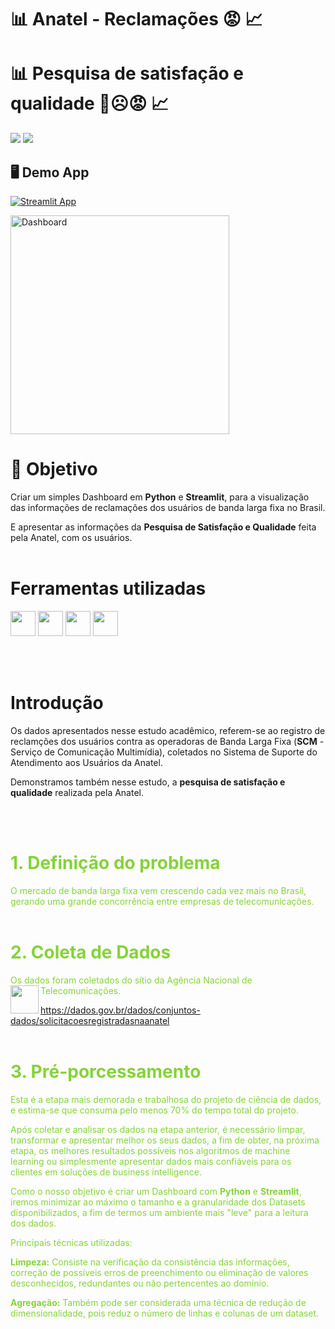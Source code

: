 # :bar_chart: Anatel - Reclamações 😡 :chart_with_upwards_trend:
# :bar_chart: Pesquisa de satisfação e qualidade 🙂☹️😡 :chart_with_upwards_trend:

<p align="left">
<img src="http://img.shields.io/static/v1?label=STATUS&message=EM%20DESENVOLVIMENTO&color=RED&style=for-the-badge" #vitrinedev/>  

<img src="http://img.shields.io/static/v1?label=vers%C3%A3o%20do%20projeto&message=v1.1.0&color=red&style=for-the-badge&logo=github"/>
</p>

## 🖥️ Demo App

[![Streamlit App](https://static.streamlit.io/badges/streamlit_badge_black_white.svg)](https://dash-anatel-reclamacoes-qualidade.streamlit.app/)

<img src="https://github.com/user-attachments/assets/9a79bb15-556e-4942-a2cf-fc1aa3f9cc47" alt="Dashboard"  height="350">


<br>

# :radio_button: Objetivo 
Criar um simples Dashboard em **Python** e **Streamlit**, para a visualização das informações de reclamações dos usuários de banda larga fixa no Brasil.
>
E apresentar as informações da **Pesquisa de Satisfação e Qualidade** feita pela Anatel, com os usuários.
<br><br>
# Ferramentas utilizadas
<img loading="lazy" src="https://cdn.jsdelivr.net/gh/devicons/devicon@latest/icons/python/python-original.svg" width="40" height="40"/> <img src="https://cdn.jsdelivr.net/gh/devicons/devicon@latest/icons/pandas/pandas-original-wordmark.svg" width="40" height="40"/>   <img loading="lazy" src="https://cdn.jsdelivr.net/gh/devicons/devicon@latest/icons/plotly/plotly-original-wordmark.svg" width="40" height="40"/>  <img loading="lazy" src="https://cdn.jsdelivr.net/gh/devicons/devicon@latest/icons/streamlit/streamlit-original-wordmark.svg" width="40" height="40"/>


<br></br>
# Introdução

Os dados apresentados nesse estudo acadêmico, referem-se ao registro de reclamções dos usuários contra as operadoras de Banda Larga Fixa (**SCM** - Serviço de Comunicação Multimídia), coletados no Sistema de Suporte do Atendimento aos Usuários da Anatel.
>
Demonstramos também nesse estudo, a **pesquisa de satisfação e qualidade** realizada pela Anatel.


<br><br>
# **<font color=#85d338> 1. Definição do problema**
>
O mercado de banda larga fixa vem crescendo cada vez mais no Brasil, gerando uma grande concorrência entre empresas de telecomunicações.
<br><br>

# **<font color=#85d338> 2. Coleta de Dados**
>
Os dados foram coletados do sítio da Agência Nacional de Telecomunicações.<img align="left" width="45" height="45" src="https://upload.wikimedia.org/wikipedia/commons/thumb/5/51/Anatel_Logo.svg/180px-Anatel_Logo.svg.png">
>
https://dados.gov.br/dados/conjuntos-dados/solicitacoesregistradasnaanatel
<br><br>

# **<font color=#85d338> 3. Pré-porcessamento**
>
Esta é a etapa mais demorada e trabalhosa do projeto de ciência de dados, e estima-se que consuma pelo menos 70% do tempo total do projeto.
>
Após coletar e analisar os dados na etapa anterior, é necessário limpar, transformar e apresentar melhor os seus dados, a fim de obter, na próxima etapa, os melhores resultados possíveis nos algoritmos de machine learning ou simplesmente apresentar dados mais confiáveis para os clientes em soluções de
business intelligence.
>
Como o nosso objetivo é criar um Dashboard com **Python** e **Streamlit**, iremos minimizar ao máximo o tamanho e a granularidade dos Datasets disponibilizados, a fim de termos um ambiente mais "leve" para a leitura dos dados.
>
Principais técnicas utilizadas:
>
**Limpeza:** Consiste na verificação da consistência das informações, correção de possíveis erros de preenchimento ou eliminação de valores desconhecidos, redundantes ou não pertencentes ao domínio.
>
**Agregação:** Também pode ser considerada uma técnica de redução de dimensionalidade, pois reduz o número de linhas e colunas de um dataset.
>
